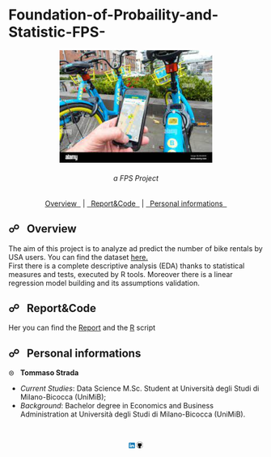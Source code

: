 # Foundation-of-Probaility-and-Statistic-FPS-

<p align="center">
  <img src="https://github.com/TStrada/Foundation-of-Probaility-and-Statistic-FPS-/blob/main/BikeRental.jpg" width="60%">
</p>
  <h6 align="center">a FPS Project</h6>
<p align="center">
  <a href="#overview">Overview &nbsp;</a> |
  <a href="#Report&Code">&nbsp; Report&Code &nbsp;</a> |
  <a href="#Personalinformations">&nbsp; Personal informations &nbsp;</a>
</p>

<a name="overview"></a>
## &#9741; &nbsp; Overview
The aim of this project is to analyze ad predict the number of bike rentals by USA users.
You can find the dataset <a href="https://archive.ics.uci.edu/ml/datasets/bike+sharing+dataset"> here.</a> <br>
First there is a complete descriptive analysis (EDA) thanks to statistical measures and tests, executed by R tools. 
Moreover there is a linear regression model building and its assumptions validation.

<a name="Report&Code"></a>
## &#9741; &nbsp; Report&Code 
Her you can find the <a href="https://github.com/TStrada/Foundation-of-Probaility-and-Statistic-FPS-/blob/main/FOP-Project-T.Strada.pdf"> Report</a> and the <a href="https://github.com/TStrada/Foundation-of-Probaility-and-Statistic-FPS-/blob/main/FOP-Project-T.Strada.Rmd"> R</a> script


<a name="Personal informations"></a>
## &#9741; &nbsp; Personal informations

&#8860; &nbsp; **Tommaso Strada** 

- *Current Studies*: Data Science M.Sc. Student at Università degli Studi di Milano-Bicocca (UniMiB);
- *Background*: Bachelor degree in Economics and Business Administration at Università degli Studi di Milano-Bicocca (UniMiB).
<br>

<p align = "center">
<a href = "https://linkedin.com/in/TommasoStrada"><img src="https://github.com/TStrada/TStrada/blob/main/LinkedIn_logo.png" width = "2.3%"></a>
  <a href = "https://github.com/TStrada"><img src="https://github.com/TStrada/TStrada/blob/main/GitHub_image.png" width = "2.5%"></a>
</p>
